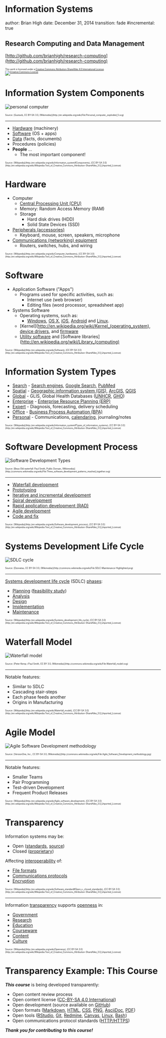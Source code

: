 Information Systems
========================================================
author: Brian High
date: December 31, 2014
transition: fade
#incremental: true

Research Computing and Data Management
-------------------------------------------------------
[http://github.com/brianhigh/research-computing](http://github.com/brianhigh/research-computing)

<small style="font-size:.5em">
This work is licensed under a <a rel="license" href="http://creativecommons.org/licenses/by-sa/4.0/">Creative Commons Attribution-ShareAlike 4.0 International License</a>.<br />
<a rel="license" href="http://creativecommons.org/licenses/by-sa/4.0/"><img alt="Creative Commons License" style="border-width:0" src="https://i.creativecommons.org/l/by-sa/4.0/88x31.png" /></a>
</small>

Information System Components
========================================================


![personal computer](http://upload.wikimedia.org/wikipedia/commons/thumb/7/7a/Personal_computer%2C_exploded_5%2C_unlabeled.svg/446px-Personal_computer%2C_exploded_5%2C_unlabeled.svg.png)

<small style="font-size:.5em">
Source: [Gustavb, CC BY-SA 3.0, (Wikimedia)](http://en.wikipedia.org/wiki/File:Personal_computer,_exploded_5.svg)
</small>

----

- [Hardware](http://en.wikipedia.org/wiki/Computer_hardware) (machinery)
- [Software](http://en.wikipedia.org/wiki/Software) (OS + apps)
- [Data](http://en.wikipedia.org/wiki/Data_%28computing%29) (facts, documents)
- Procedures (policies)
- **People** ...
  * The most important component!

<small style="font-size:.5em">
Source: [Wikipedia](http://en.wikipedia.org/wiki/Information_system#Components), [CC BY-SA 3.0](http://en.wikipedia.org/wiki/Wikipedia:Text_of_Creative_Commons_Attribution-ShareAlike_3.0_Unported_License)
</small>

Hardware
========================================================

- Computer
    * [Central Processing Unit (CPU)](http://en.wikipedia.org/wiki/Central_processing_unit)
    * Memory: Random Access Memory (RAM)
    * Storage
        * Hard disk drives (HDD)
        * Solid State Devices (SSD)
- [Peripherals (accessories)](http://en.wikipedia.org/wiki/Peripheral)
  * Keyboard, mouse, screen, speakers, microphone
- [Communications (networking) equipment](http://en.wikipedia.org/wiki/Networking_hardware)
  * Routers, switches, hubs, and wiring

<small style="font-size:.5em">
Source: [Wikipedia](http://en.wikipedia.org/wiki/Computer_hardwares), [CC BY-SA 3.0](http://en.wikipedia.org/wiki/Wikipedia:Text_of_Creative_Commons_Attribution-ShareAlike_3.0_Unported_License)
</small>


Software
========================================================

- Application Software ("Apps")
    * Programs used for specific activities, such as:
        * Internet use (web browser)
        * Editing files (word processor, spreadsheet app)
- Systems Software
    * Operating systems, such as:
        * [Windows](http://en.wikipedia.org/wiki/Microsoft_Windows), [OS X](http://en.wikipedia.org/wiki/OS_X), [iOS](http://en.wikipedia.org/wiki/IOS), [Android](http://en.wikipedia.org/wiki/Android) and [Linux](http://en.wikipedia.org/wiki/Linux).
    * [Kernel](http://en.wikipedia.org/wiki/Kernel_(operating_system), [device drivers](http://en.wikipedia.org/wiki/Device_driver), and [firmware](http://en.wikipedia.org/wiki/Firmware)
    * [Utility software](http://en.wikipedia.org/wiki/Utility_software) and [Software libraries](http://en.wikipedia.org/wiki/Library_(computing)

<small style="font-size:.5em">
Source: [Wikipedia](http://en.wikipedia.org/wiki/Software), [CC BY-SA 3.0](http://en.wikipedia.org/wiki/Wikipedia:Text_of_Creative_Commons_Attribution-ShareAlike_3.0_Unported_License)
</small>

Information System Types
========================================================

- [Search](http://en.wikipedia.org/wiki/Web_search_engine) - [Search engines](http://en.wikipedia.org/wiki/Search_engine_%28computing%29),  [Google Search](http://en.wikipedia.org/wiki/Google_Search), [PubMed](http://en.wikipedia.org/wiki/PubMed)
- [Spatial](http://en.wikipedia.org/wiki/Geographic_information_system) - [Geographic information system (GIS)](http://en.wikipedia.org/wiki/Geographic_information_system), [ArcGIS](http://en.wikipedia.org/wiki/ArcGIS), [QGIS](http://en.wikipedia.org/wiki/QGIS)
- [Global](http://en.wikipedia.org/wiki/Global_information_system) - GLIS, Global Health Databases ([UNHCR](http://www.unhcr.org/pages/49c3646c4d6.html), [GHO](http://www.who.int/gho/en/))
- [Enterprise](http://en.wikipedia.org/wiki/Enterprise_systems) - [Enterprise Resource Planning (ERP)](http://en.wikipedia.org/wiki/Enterprise_resource_planning)
- [Expert](http://en.wikipedia.org/wiki/Expert_systems) - Diagnosis, forecasting, delivery scheduling
- [Office](http://en.wikipedia.org/wiki/Office_automation) - [Business Process Automation (BPA)](http://en.wikipedia.org/wiki/Business_process_automation)
- [Personal](http://en.wikipedia.org/wiki/Personal_information_manager) - Communications, [calendaring](http://en.wikipedia.org/wiki/Calendaring_software), journaling/notes

<small style="font-size:.5em">
Source: [Wikipedia](http://en.wikipedia.org/wiki/Information_system#Types_of_information_systems), [CC BY-SA 3.0](http://en.wikipedia.org/wiki/Wikipedia:Text_of_Creative_Commons_Attribution-ShareAlike_3.0_Unported_License)
</small>

Software Development Process
========================================================

![Software Development Types](http://upload.wikimedia.org/wikipedia/commons/thumb/5/5f/Three_software_development_patterns_mashed_together.svg/507px-Three_software_development_patterns_mashed_together.svg.png)

<small style="font-size:.5em">
Source: [Beao Old waterfall: Paul Smith, Public Domain, (Wikimedia)](http://commons.wikimedia.org/wiki/File:Three_software_development_patterns_mashed_together.svg)
</small>

----

- [Waterfall development](http://en.wikipedia.org/wiki/Waterfall_model)
- [Prototyping](http://en.wikipedia.org/wiki/Software_prototyping)
- [Iterative and incremental development](http://en.wikipedia.org/wiki/Iterative_and_incremental_development)
- [Spiral development](http://en.wikipedia.org/wiki/Spiral_model)
- [Rapid application development (RAD)](http://en.wikipedia.org/wiki/Rapid_application_development)
- [Agile development](http://en.wikipedia.org/wiki/Agile_software_development)
- [Code and fix](http://en.wikipedia.org/wiki/Cowboy_coding)

<small style="font-size:.5em">
Source: [Wikipedia](http://en.wikipedia.org/wiki/Software_development_process), [CC BY-SA 3.0](http://en.wikipedia.org/wiki/Wikipedia:Text_of_Creative_Commons_Attribution-ShareAlike_3.0_Unported_License)
</small>


Systems Development Life Cycle
========================================================

![SDLC cycle](http://upload.wikimedia.org/wikipedia/commons/thumb/7/7e/SDLC-Maintenance-Highlighted.png/360px-SDLC-Maintenance-Highlighted.png)

<small style="font-size:.5em">
Source: [Dzonatas, CC BY-SA 3.0, (Wikimedia)](http://commons.wikimedia.org/wiki/File:SDLC-Maintenance-Highlighted.png)
</small>

----

[Systems development life cycle](http://en.wikipedia.org/wiki/Systems_development_life_cycle) (SDLC) [phases](http://en.wikipedia.org/wiki/Systems_development_life_cycle#Phases):

- [Planning](http://en.wikipedia.org/wiki/Systems_development_life_cycle#System_investigation) ([feasibility study](http://en.wikipedia.org/wiki/Feasibility_study))
- [Analysis](http://en.wikipedia.org/wiki/Systems_development_life_cycle#System_analysis)
- [Design](http://en.wikipedia.org/wiki/Systems_development_life_cycle#Design)
- [Implementation](http://en.wikipedia.org/wiki/Implementation#Information_Technology_.28IT.29)
- [Maintenance](http://en.wikipedia.org/wiki/Software_maintenance)

<small style="font-size:.5em">
Source: [Wikipedia](http://en.wikipedia.org/wiki/Systems_development_life_cycle), [CC BY-SA 3.0](http://en.wikipedia.org/wiki/Wikipedia:Text_of_Creative_Commons_Attribution-ShareAlike_3.0_Unported_License)
</small>

Waterfall Model
========================================================

![Waterfall model](http://upload.wikimedia.org/wikipedia/commons/thumb/e/e2/Waterfall_model.svg/640px-Waterfall_model.svg.png)

<small style="font-size:.5em">
Source: [Peter Kemp / Paul Smith, CC BY 3.0, (Wikimedia)](http://commons.wikimedia.org/wiki/File:Waterfall_model.svg)
</small>

----

Notable features:

- Similar to SDLC
- Cascading stair-steps
- Each phase feeds another
- Origins in Manufacturing

<small style="font-size:.5em">
Source: [Wikipedia](http://en.wikipedia.org/wiki/Waterfall_model), [CC BY-SA 3.0](http://en.wikipedia.org/wiki/Wikipedia:Text_of_Creative_Commons_Attribution-ShareAlike_3.0_Unported_License)
</small>

Agile Model
========================================================

![Agile Software Development methodology](http://upload.wikimedia.org/wikipedia/commons/thumb/6/6c/Agile_Software_Development_methodology.jpg/387px-Agile_Software_Development_methodology.jpg)

<small style="font-size:.5em">
Source: [VersionOne, Inc., CC BY-SA 3.0, (Wikimedia)](http://commons.wikimedia.org/wiki/File:Agile_Software_Development_methodology.jpg)
</small>

----

Notable features:

- Smaller Teams
- Pair Programming
- Test-driven Development
- Frequent Product Releases

<small style="font-size:.5em">
Source: [Wikipedia](http://en.wikipedia.org/wiki/Agile_software_development), [CC BY-SA 3.0](http://en.wikipedia.org/wiki/Wikipedia:Text_of_Creative_Commons_Attribution-ShareAlike_3.0_Unported_License)
</small>

Transparency
========================================================

Information systems may be:

- Open ([standards](http://en.wikipedia.org/wiki/Open_standard), [source](http://en.wikipedia.org/wiki/Open_source))
- Closed ([proprietary](http://en.wikipedia.org/wiki/Proprietary_software))

Affecting [interoperability](http://en.wikipedia.org/wiki/Interoperability) of:

- [File formats](http://en.wikipedia.org/wiki/File_format)
- [Communications protocols](http://en.wikipedia.org/wiki/Communications_protocol)
- [Encryption](http://en.wikipedia.org/wiki/Encryption)

<small style="font-size:.5em">
Source: [Wikipedia](http://en.wikipedia.org/wiki/Software_standard#Open_v._closed_standards), [CC BY-SA 3.0](http://en.wikipedia.org/wiki/Wikipedia:Text_of_Creative_Commons_Attribution-ShareAlike_3.0_Unported_License)
</small>

----

Information [transparency](http://en.wikipedia.org/wiki/Transparency_%28behavior%29) 
supports [openness](http://en.wikipedia.org/wiki/Openness) in:

- [Government](http://en.wikipedia.org/wiki/Open_government)
- [Research](http://en.wikipedia.org/wiki/Open_research)
- [Education](http://en.wikipedia.org/wiki/Open_education)
- [Courseware](http://en.wikipedia.org/wiki/OpenCourseWare)
- [Content](http://en.wikipedia.org/wiki/Open_content)
- [Culture](http://en.wikipedia.org/wiki/Free_culture_movement)

<small style="font-size:.5em">
Source: [Wikipedia](http://en.wikipedia.org/wiki/Openness), [CC BY-SA 3.0](http://en.wikipedia.org/wiki/Wikipedia:Text_of_Creative_Commons_Attribution-ShareAlike_3.0_Unported_License)
</small>

Transparency Example: This Course
========================================================

***This course*** is being developed transparently:

- Open content review process
- Open content license ([CC-BY-SA 4.0 International](http://creativecommons.org/licenses/by-sa/4.0/))
- Open development (source available on [GitHub](http://github.com/brianhigh/research-computing))
- Open formats ([Markdown](http://en.wikipedia.org/wiki/Markdown), [HTML](http://en.wikipedia.org/wiki/HTML), [CSS](http://en.wikipedia.org/wiki/Cascading_Style_Sheets), [PNG](http://en.wikipedia.org/wiki/Portable_Network_Graphics), [AsciiDoc](http://en.wikipedia.org/wiki/AsciiDoc), [PDF](http://en.wikipedia.org/wiki/Portable_Document_Format))
- Open tools ([RStudio](http://en.wikipedia.org/wiki/RStudio), [Git](http://en.wikipedia.org/wiki/Git_%28software%29), [Redmine](http://en.wikipedia.org/wiki/Redmine), [Canvas](http://en.wikipedia.org/wiki/Instructure#Canvas), [Linux](http://en.wikipedia.org/wiki/Linux), [Bash](http://en.wikipedia.org/wiki/Bash_%28Unix_shell%29))
- Open communications protocol standards ([HTTP/HTTPS](http://en.wikipedia.org/wiki/Hypertext_Transfer_Protocol))

***Thank you for contributing to this course!***
